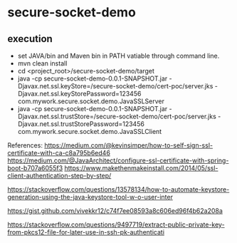 # secure-socket-demo
## execution
* set JAVA/bin and Maven bin in PATH vatiable through command line.
* mvn clean install 
* cd <project_root>/secure-socket-demo/target
*  java -cp secure-socket-demo-0.0.1-SNAPSHOT.jar -Djavax.net.ssl.keyStore=<rootpath>/secure-socket-demo/cert-poc/server.jks -Djavax.net.ssl.keyStorePassword=123456 com.mywork.secure.socket.demo.JavaSSLServer
*  java -cp secure-socket-demo-0.0.1-SNAPSHOT.jar -Djavax.net.ssl.trustStore=<rootpath>/secure-socket-demo/cert-poc/server.jks -Djavax.net.ssl.trustStorePassword=123456 com.mywork.secure.socket.demo.JavaSSLClient


References:
https://medium.com/@kevinsimper/how-to-self-sign-ssl-certificate-with-ca-c8a795b6ed46 
https://medium.com/@JavaArchitect/configure-ssl-certificate-with-spring-boot-b707a6055f3 
https://www.makethenmakeinstall.com/2014/05/ssl-client-authentication-step-by-step/


https://stackoverflow.com/questions/13578134/how-to-automate-keystore-generation-using-the-java-keystore-tool-w-o-user-inter

https://gist.github.com/vivekkr12/c74f7ee08593a8c606ed96f4b62a208a

https://stackoverflow.com/questions/9497719/extract-public-private-key-from-pkcs12-file-for-later-use-in-ssh-pk-authenticati
